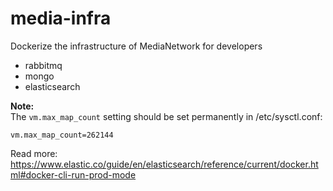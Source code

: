 # media-infra
Dockerize the infrastructure of MediaNetwork for developers

- rabbitmq
- mongo
- elasticsearch

**Note:**  
The `vm.max_map_count` setting should be set permanently in /etc/sysctl.conf:
```
vm.max_map_count=262144
```

Read more: https://www.elastic.co/guide/en/elasticsearch/reference/current/docker.html#docker-cli-run-prod-mode
